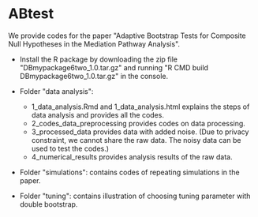 # ABtest

We provide codes for the paper "Adaptive Bootstrap Tests for Composite Null Hypotheses in the Mediation Pathway Analysis". 

- Install the R package by downloading the zip file "DBmypackage6two_1.0.tar.gz" and running "R CMD build DBmypackage6two_1.0.tar.gz" in the console. 

- Folder "data analysis": 
  - 1_data_analysis.Rmd and 1_data_analysis.html explains the steps of data analysis and provides all the codes.   
  - 2_codes_data_preprocessing provides codes on data processing.
  - 3_processed_data provides data with added noise. (Due to privacy constraint, we cannot share the raw data. The noisy data can be used to test the codes.) 
  - 4_numerical_results provides analysis results of the raw data.  
- Folder "simulations": contains codes of repeating simulations in the paper.
- Folder "tuning": contains illustration of choosing tuning parameter with double bootstrap. 
